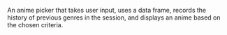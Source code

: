An anime picker that takes user input, uses a data frame, records the history of previous genres in the session, and displays an anime based on the chosen criteria.

